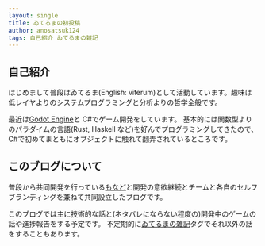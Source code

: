```yaml
---
layout: single
title: ゐてるまの初投稿
author: anosatsuk124
tags: 自己紹介 ゐてるまの雑記
---
```


## 自己紹介

はじめまして普段はゐてるま(English: viterum)として活動しています。趣味は低レイヤよりのシステムプログラミングと分析よりの哲学全般です。

最近は[Godot Engine](https://godotengine.org/)と C#でゲーム開発をしています。
基本的には関数型よりのパラダイムの言語(Rust, Haskell など)を好んでプログラミングしてきたので、C#で初めてまともにオブジェクトに触れて翻弄されているところです。

## このブログについて

普段から共同開発を行っている[もなど](/monado)と開発の意欲継続とチームと各自のセルフブランディングを兼ねて共同設立したブログです。

このブログでは主に技術的な話と(ネタバレにならない程度の)開発中のゲームの話や進捗報告をする予定です。
不定期的に[ゐてるまの雑記](/tags/#ゐてるまの雑記)タグでそれ以外の話をすることもあります。
